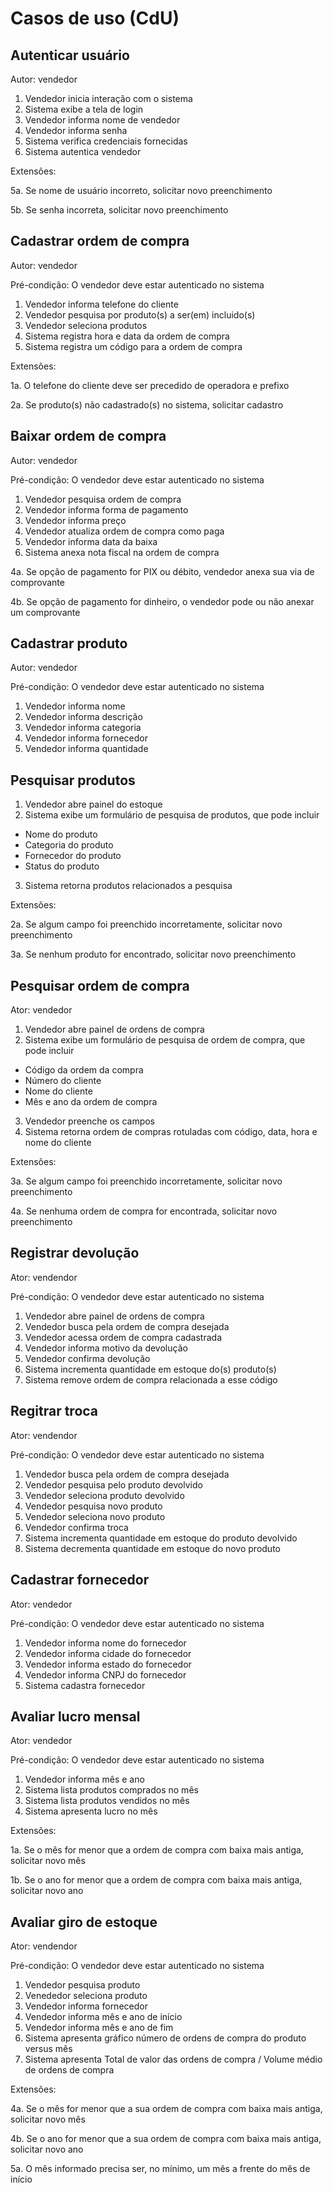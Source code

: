# Casos de uso (CdU)

## Autenticar usuário

Autor: vendedor

1. Vendedor inicia interação com o sistema
2. Sistema exibe a tela de login
3. Vendedor informa nome de vendedor
4. Vendedor informa senha
5. Sistema verifica credenciais fornecidas
6. Sistema autentica vendedor

Extensões:

5a. Se nome de usuário incorreto, solicitar novo preenchimento

5b. Se senha incorreta, solicitar novo preenchimento

## Cadastrar ordem de compra

Autor: vendedor

Pré-condição: O vendedor deve estar autenticado no sistema

1. Vendedor informa telefone do cliente
2. Vendedor pesquisa por produto(s) a ser(em) incluido(s)
3. Vendedor seleciona produtos
4. Sistema registra hora e data da ordem de compra
5. Sistema registra um código para a ordem de compra

Extensões:

1a. O telefone do cliente deve ser precedido de operadora e prefixo

2a. Se produto(s) não cadastrado(s) no sistema, solicitar cadastro

## Baixar ordem de compra

Autor: vendedor

Pré-condição: O vendedor deve estar autenticado no sistema

1. Vendedor pesquisa ordem de compra
2. Vendedor informa forma de pagamento
3. Vendedor informa preço
4. Vendedor atualiza ordem de compra como paga
5. Vendedor informa data da baixa
6. Sistema anexa nota fiscal na ordem de compra

4a. Se opção de pagamento for PIX ou débito, vendedor anexa sua via de comprovante

4b. Se opção de pagamento for dinheiro, o vendedor pode ou não anexar um comprovante

## Cadastrar produto

Autor: vendedor

Pré-condição: O vendedor deve estar autenticado no sistema

1. Vendedor informa nome
2. Vendedor informa descrição
3. Vendedor informa categoria
4. Vendedor informa fornecedor
5. Vendedor informa quantidade

## Pesquisar produtos

1. Vendedor abre painel do estoque
2. Sistema exibe um formulário de pesquisa de produtos, que pode incluir
- Nome do produto
- Categoria do produto
- Fornecedor do produto
- Status do produto
3. Sistema retorna produtos relacionados a pesquisa

Extensões:

2a. Se algum campo foi preenchido incorretamente, solicitar novo preenchimento

3a. Se nenhum produto for encontrado, solicitar novo preenchimento

## Pesquisar ordem de compra

Ator: vendedor

1. Vendedor abre painel de ordens de compra
2. Sistema exibe um formulário de pesquisa de ordem de compra, que pode incluir
- Código da ordem da compra
- Número do cliente
- Nome do cliente
- Mês e ano da ordem de compra
3. Vendedor preenche os campos
4. Sistema retorna ordem de compras rotuladas com código, data, hora e nome do cliente

Extensões:

3a. Se algum campo foi preenchido incorretamente, solicitar novo preenchimento

4a. Se nenhuma ordem de compra for encontrada, solicitar novo preenchimento

## Registrar devolução 

Ator: vendendor

Pré-condição: O vendedor deve estar autenticado no sistema

1. Vendedor abre painel de ordens de compra
2. Vendedor busca pela ordem de compra desejada
3. Vendedor acessa ordem de compra cadastrada
4. Vendedor informa motivo da devolução
5. Vendedor confirma devolução
6. Sistema incrementa quantidade em estoque do(s) produto(s)
7. Sistema remove ordem de compra relacionada a esse código

## Regitrar troca

Ator: vendendor

Pré-condição: O vendedor deve estar autenticado no sistema

1. Vendedor busca pela ordem de compra desejada
2. Vendedor pesquisa pelo produto devolvido
3. Vendedor seleciona produto devolvido
4. Vendedor pesquisa novo produto
5. Vendedor seleciona novo produto
6. Vendedor confirma troca
7. Sistema incrementa quantidade em estoque do produto devolvido
8. Sistema decrementa quantidade em estoque do novo produto

## Cadastrar fornecedor

Ator: vendedor

Pré-condição: O vendedor deve estar autenticado no sistema

1. Vendedor informa nome do fornecedor
2. Vendedor informa cidade do fornecedor
3. Vendedor informa estado do fornecedor
4. Vendedor informa CNPJ do fornecedor
5. Sistema cadastra fornecedor

## Avaliar lucro mensal

Ator: vendedor

Pré-condição: O vendedor deve estar autenticado no sistema

1. Vendedor informa mês e ano
2. Sistema lista produtos comprados no mês
3. Sistema lista produtos vendidos no mês
4. Sistema apresenta lucro no mês

Extensões:

1a. Se o mês for menor que a ordem de compra com baixa mais antiga, solicitar novo mês

1b. Se o ano for menor que a ordem de compra com baixa mais antiga, solicitar novo ano

## Avaliar giro de estoque

Ator: vendendor

Pré-condição: O vendedor deve estar autenticado no sistema

1. Vendedor pesquisa produto
2. Venededor seleciona produto
3. Vendedor informa fornecedor 
4. Vendedor informa mês e ano de início
5. Vendedor informa mês e ano de fim
6. Sistema apresenta gráfico número de ordens de compra do produto versus mês
7. Sistema apresenta Total de valor das ordens de compra / Volume médio de ordens de compra

Extensões:

4a. Se o mês for menor que a sua ordem de compra com baixa mais antiga, solicitar novo mês

4b. Se o ano for menor que a sua ordem de compra com baixa mais antiga, solicitar novo ano

5a. O mês informado precisa ser, no mínimo, um mês a frente do mês de início
